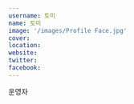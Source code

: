 ```yaml
---
username: 토미
name: 토미
image: '/images/Profile Face.jpg'
cover: 
location:
website: 
twitter: 
facebook: 
---
```

운영자



